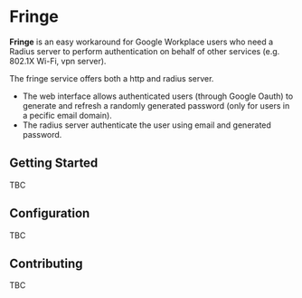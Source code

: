 # Fringe

**Fringe** is an easy workaround for Google Workplace users who need a Radius server to perform authentication on behalf of
other services (e.g. 802.1X Wi-Fi, vpn server). 

The fringe service offers both a http and radius server. 
* The web interface allows authenticated users (through Google Oauth) to generate and refresh a randomly generated 
password (only for users in a pecific email domain). 
* The radius server authenticate the user using email and generated password.

## Getting Started 

TBC

## Configuration

TBC

## Contributing

TBC
